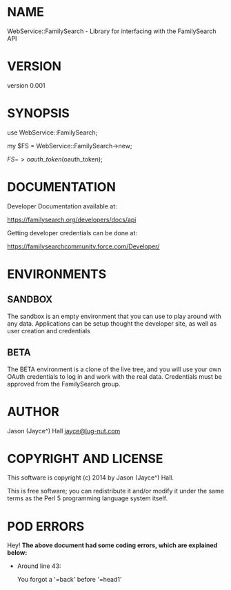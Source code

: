 # NAME

WebService::FamilySearch - Library for interfacing with the FamilySearch API 

# VERSION

version 0.001

# SYNOPSIS

use WebService::FamilySearch;

my $FS = WebService::FamilySearch->new;

$FS->oauth\_token($oauth\_token);

# DOCUMENTATION

Developer Documentation available at: 

https://familysearch.org/developers/docs/api

Getting developer credentials can be done at:

https://familysearchcommunity.force.com/Developer/

# ENVIRONMENTS

## SANDBOX

The sandbox is an empty environment that you can use to play around with any data. Applications can be setup thought the developer site, as well as user creation and credentials

## BETA

The BETA environment is a clone of the live tree, and you will use your own OAuth credentials to log in and work with the real data. Credentials must be approved from the FamilySearch group.



# AUTHOR

Jason (Jayce^) Hall <jayce@lug-nut.com>

# COPYRIGHT AND LICENSE

This software is copyright (c) 2014 by Jason (Jayce^) Hall.

This is free software; you can redistribute it and/or modify it under
the same terms as the Perl 5 programming language system itself.

# POD ERRORS

Hey! **The above document had some coding errors, which are explained below:**

- Around line 43:

    You forgot a '=back' before '=head1'
